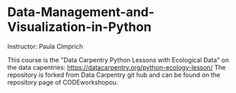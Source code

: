 # Data-Management-and-Visualization-in-Python

Instructor: Paula Cimprich

This course is the "Data Carpentry Python Lessons with Ecological Data" on the data capentries:  https://datacarpentry.org/python-ecology-lesson/
The repository is forked from Data Carpentry git hub and can be found on the repository page of CODEworkshopou.
